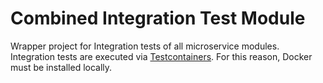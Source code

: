 # Combined Integration Test Module

Wrapper project for Integration tests of all microservice modules. 
Integration tests are executed via [Testcontainers](https://www.testcontainers.org/).
For this reason, Docker must be installed locally.
